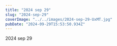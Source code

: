 ```yaml
---
title: "2024 sep 29"
slug: "2024-sep-29"
coverImage: "../../images/2024-sep-29-UxMT.jpg"
pubDate: "2024-09-29T15:53:50.934Z"
---
```


2024 sep 29
